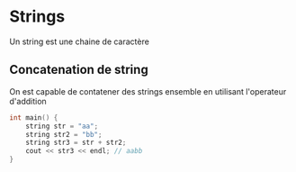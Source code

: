 # Strings

Un string est une chaine de caractère

## Concatenation de string
On est capable de contatener des strings ensemble en utilisant l'operateur d'addition
```cpp
int main() {
    string str = "aa";
    string str2 = "bb";
    string str3 = str + str2;
    cout << str3 << endl; // aabb
}
```